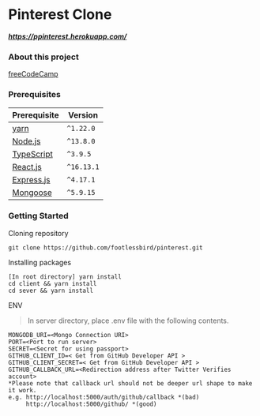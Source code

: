 # Pinterest Clone
***https://ppinterest.herokuapp.com/***

### About this project
[freeCodeCamp](https://www.freecodecamp.org/learn/coding-interview-prep/take-home-projects/build-a-pinterest-clone)


### Prerequisites
| Prerequisite                                | Version |
| ------------------------------------------- | ------- |
| [yarn](https://yarnpkg.com/lang/en/docs/install/) | `^1.22.0` | 
| [Node.js](http://nodejs.org)| `^13.8.0`| 
| [TypeScript](https://www.typescriptlang.org/) | `^3.9.5`  |
| [React.js](https://reactjs.org/) | `^16.13.1` |
| [Express.js](https://expressjs.com/) | `^4.17.1` |
| [Mongoose](https://mongoosejs.com/) | `^5.9.15` |


### Getting Started

Cloning repository
```
git clone https://github.com/footlessbird/pinterest.git
```

Installing packages 
```
[In root directory] yarn install
cd client && yarn install
cd sever && yarn install
```

ENV
>In server directory, place .env file with the following contents.
```
MONGODB_URI=<Mongo Connection URI>
PORT=<Port to run server>
SECRET=<Secret for using passport>
GITHUB_CLIENT_ID=< Get from GitHub Developer API >
GITHUB_CLIENT_SECRET=< Get from GitHub Developer API >
GITHUB_CALLBACK_URL=<Redirection address after Twitter Verifies account> 
*Please note that callback url should not be deeper url shape to make it work.
e.g. http://localhost:5000/auth/github/callback *(bad)
     http://localhost:5000/github/ *(good)   
```

